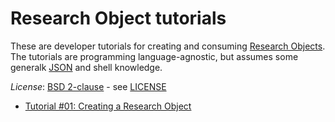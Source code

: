 # Research Object tutorials

These are developer tutorials for creating and consuming [Research Objects](http://www.researchobject.org/).
The tutorials are programming language-agnostic, but assumes some
generalk [JSON](http://json.org/) and shell knowledge.  

*License*: [BSD 2-clause](http://opensource.org/licenses/BSD-2-Clause) - see [LICENSE](LICENSE)

* [Tutorial #01: Creating a Research Object](01-creating/)

